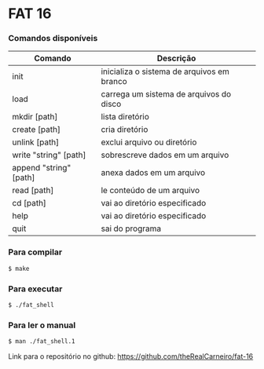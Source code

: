 # FAT 16

### Comandos disponíveis

| Comando                 | Descrição                                         |
| ----------------------- | ------------------------------------------------- |
| init                    | inicializa o sistema de arquivos em branco        |
| load                    | carrega um sistema de arquivos do disco           |
| mkdir  [path]           | lista diretório                                   |
| create [path]           | cria diretório                                    |
| unlink [path]           | exclui arquivo ou diretório                       |
| write  "string" [path]  | sobrescreve dados em um arquivo                   |
| append "string" [path]  | anexa dados em um arquivo                         |
| read   [path]           | le conteúdo de um arquivo                         |
| cd     [path]           | vai ao diretório especificado                     |
| help                    | vai ao diretório especificado                     |
| quit                    | sai do programa                                   |

### Para compilar

```sh
$ make
```

### Para executar 

```sh
$ ./fat_shell
```

### Para ler o manual 
```sh
$ man ./fat_shell.1
```
Link para o repositório no github: https://github.com/theRealCarneiro/fat-16
